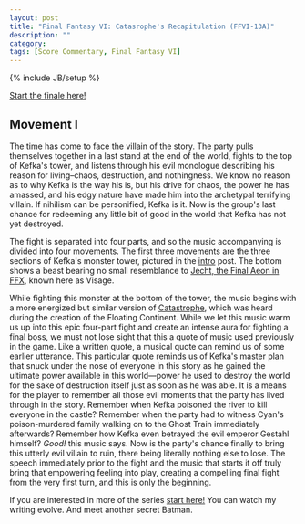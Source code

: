 ```yaml
---
layout: post
title: "Final Fantasy VI: Catasrophe's Recapitulation (FFVI-13A)"
description: ""
category: 
tags: [Score Commentary, Final Fantasy VI]
---
```

{% include JB/setup %}

[Start the finale here!](http://zachberglund.com/2014/07/06/ffvi-thirteen/)

## Movement I

The time has come to face the villain of the story. The party pulls themselves together in a last stand at the end of the world, fights to the top of Kefka's tower, and listens through his evil monologue describing his reason for living–chaos, destruction, and nothingness. We know no reason as to why Kefka is the way his is, but his drive for chaos, the power he has amassed, and his edgy nature have made him into the archetypal terrifying villain. If nihilism can be personified, Kefka is it. Now is the group's last chance for redeeming any little bit of good in the world that Kefka has not yet destroyed.

The fight is separated into four parts, and so the music accompanying is divided into four movements. The first three movements are the three sections of Kefka's monster tower, pictured in the [intro](http://zachberglund.com/2014/06/30/ffvi-thirteena/) post. The bottom shows a beast bearing no small resemblance to [Jecht, the Final Aeon in FFX](http://img2.wikia.nocookie.net/__cb20130209165411/finalfantasy/images/archive/e/e0/20140205200235!Braska_Final_Aeon.jpg), known here as Visage.

While fighting this monster at the bottom of the tower, the music begins with a more energized but similar version of [Catastrophe](https://www.youtube.com/watch?v=VrdoB_Go4Rg), which was heard during the creation of the Floating Continent. While we let this music warm us up into this epic four-part fight and create an intense aura for fighting a final boss, we must not lose sight that this a quote of music used previously in the game. Like a written quote, a musical quote can remind us of some earlier utterance. This particular quote reminds us of Kefka's master plan that snuck under the nose of everyone in this story as he gained the ultimate power available in this world—power he used to destroy the world for the sake of destruction itself just as soon as he was able. It is a means for the player to remember all those evil moments that the party has lived through in the story. Remember when Kefka poisoned the river to kill everyone in the castle? Remember when the party had to witness Cyan's poison-murdered family walking on to the Ghost Train immediately afterwards? Remember how Kefka even betrayed the evil emperor Gestahl himself? _Good!_ this music says. Now is the party's chance finally to bring this utterly evil villain to ruin, there being literally nothing else to lose. The speech immediately prior to the fight and the music that starts it off truly bring that empowering feeling into play, creating a compelling final fight from the very first turn, and this is only the beginning.


If you are interested in more of the series [start here!](http://zachberglund.com/2013/06/23/ffvi-one/) You can watch my writing evolve. And meet another secret Batman.